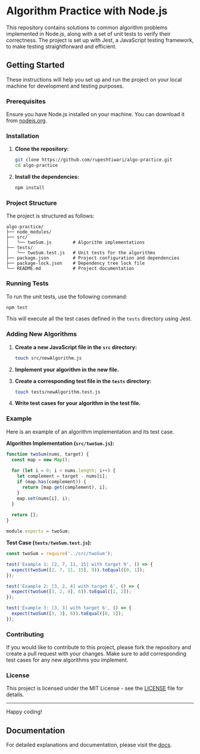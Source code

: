 # Algorithm Practice with Node.js

This repository contains solutions to common algorithm problems implemented in Node.js, along with a set of unit tests to verify their correctness. The project is set up with Jest, a JavaScript testing framework, to make testing straightforward and efficient.

## Getting Started

These instructions will help you set up and run the project on your local machine for development and testing purposes.

### Prerequisites

Ensure you have Node.js installed on your machine. You can download it from [nodejs.org](https://nodejs.org/).

### Installation

1. **Clone the repository:**

   ```bash
   git clone https://github.com/rupeshtiwari/algo-practice.git
   cd algo-practice
   ```

2. **Install the dependencies:**

   ```bash
   npm install
   ```

### Project Structure

The project is structured as follows:

```
algo-practice/
├── node_modules/
├── src/
│   └── twoSum.js        # Algorithm implementations
├── tests/
│   └── twoSum.test.js   # Unit tests for the algorithms
├── package.json         # Project configuration and dependencies
├── package-lock.json    # Dependency tree lock file
└── README.md            # Project documentation
```

### Running Tests

To run the unit tests, use the following command:

```bash
npm test
```

This will execute all the test cases defined in the `tests` directory using Jest.

### Adding New Algorithms

1. **Create a new JavaScript file in the `src` directory:**

   ```bash
   touch src/newAlgorithm.js
   ```

2. **Implement your algorithm in the new file.**

3. **Create a corresponding test file in the `tests` directory:**

   ```bash
   touch tests/newAlgorithm.test.js
   ```

4. **Write test cases for your algorithm in the test file.**

### Example

Here is an example of an algorithm implementation and its test case.

**Algorithm Implementation (`src/twoSum.js`):**

```javascript
function twoSum(nums, target) {
  const map = new Map();
  
  for (let i = 0; i < nums.length; i++) {
    let complement = target - nums[i];
    if (map.has(complement)) {
      return [map.get(complement), i];
    }
    map.set(nums[i], i);
  }
  
  return [];
}

module.exports = twoSum;
```

**Test Case (`tests/twoSum.test.js`):**

```javascript
const twoSum = require('../src/twoSum');

test('Example 1: [2, 7, 11, 15] with target 9', () => {
  expect(twoSum([2, 7, 11, 15], 9)).toEqual([0, 1]);
});

test('Example 2: [3, 2, 4] with target 6', () => {
  expect(twoSum([3, 2, 4], 6)).toEqual([1, 2]);
});

test('Example 3: [3, 3] with target 6', () => {
  expect(twoSum([3, 3], 6)).toEqual([0, 1]);
});
```

### Contributing

If you would like to contribute to this project, please fork the repository and create a pull request with your changes. Make sure to add corresponding test cases for any new algorithms you implement.

### License

This project is licensed under the MIT License - see the [LICENSE](LICENSE) file for details.

---

Happy coding!
 


## Documentation

For detailed explanations and documentation, please visit the [docs](./docs/).
